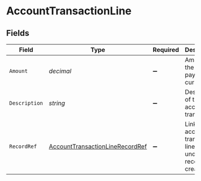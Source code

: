# AccountTransactionLine


## Fields

| Field                                                                                     | Type                                                                                      | Required                                                                                  | Description                                                                               |
| ----------------------------------------------------------------------------------------- | ----------------------------------------------------------------------------------------- | ----------------------------------------------------------------------------------------- | ----------------------------------------------------------------------------------------- |
| `Amount`                                                                                  | *decimal*                                                                                 | :heavy_minus_sign:                                                                        | Amount in the bill payment currency.                                                      |
| `Description`                                                                             | *string*                                                                                  | :heavy_minus_sign:                                                                        | Description of the account transaction.                                                   |
| `RecordRef`                                                                               | [AccountTransactionLineRecordRef](../../Models/Shared/AccountTransactionLineRecordRef.md) | :heavy_minus_sign:                                                                        | Links an account transaction line to the underlying record that created it.               |